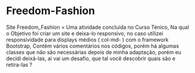 # Freedom-Fashion
 Site Freedom_Fashion = Uma atividade concluída no Curso Ténico, Na qual o Objetivo foi criar um site e deixa-lo responsivo, no caso utilizei responsividade para displays médios ( col-md- ) com o framework Bootstrap, Contém vários comentários nos códigos, porém há algumas classes que não são necessárias depois de minha adaptação, porém eu decidi deixá-las, ai vai um desafio, que tal você descobrir quais são e retira-las ?

